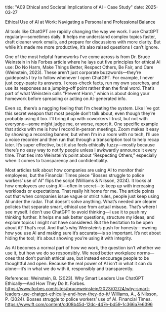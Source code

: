 title: "A09 Ethical and Societal Implications of AI - Case Study" date: 2025-03-27

Ethical Use of AI at Work: Navigating a Personal and Professional Balance

AI tools like ChatGPT are rapidly changing the way we work. I use ChatGPT regularly—sometimes daily. It helps me understand complex topics faster, draft cleaner work emails, and prepare for discussions with more clarity. But while it’s made me more productive, it’s also raised questions I can’t ignore.

One of the most helpful frameworks I’ve come across is from Dr. Bruce Weinstein in his Forbes article where he lays out five principles for ethical AI use: Do No Harm, Make Things Better, Respect Others, Be Fair, and Care (Weinstein, 2023). These aren’t just corporate buzzwords—they’re guideposts I try to follow whenever I open ChatGPT. For example, I never just copy-paste its answers. I cross-check facts, run my own searches, and use its responses as a jumping-off point rather than the final word. That’s part of what Weinstein calls “Prevent Harm,” which is about doing your homework before spreading or acting on AI-generated info.

Even so, there’s a nagging feeling that I’m cheating the system. Like I’ve got this secret weapon that most people don’t talk about, even though they’re probably using it too. I’ll bring it up with coworkers I trust, but not with everyone—some might judge me, or worse, report it. One specific example that sticks with me is how I record in-person meetings. Zoom makes it easy by showing a recording banner, but when I’m in a room with no tech, I’ll use a voice recorder and then run that through a transcription tool to help recap later. It’s super effective, but it also feels ethically fuzzy—mostly because there’s no easy way to notify people unless I awkwardly announce it every time. That ties into Weinstein’s point about “Respecting Others,” especially when it comes to transparency and confidentiality.

Most articles talk about how companies are using AI to monitor their employees, but the Financial Times piece “Bosses struggle to police workers’ use of AI” flips the script (Williams & Nilsson, 2024). It looks at how employees are using AI—often in secret—to keep up with increasing workloads or expectations. That really hit home for me. The article points out that when companies issue vague or strict rules, people just keep using AI under the radar. That doesn’t solve anything. What’s needed are clearer policies that separate smart, ethical use from actual misuse. That’s where I see myself. I don’t use ChatGPT to avoid thinking—I use it to push my thinking further. It helps me ask better questions, structure my ideas, and explore topics I might not have considered. But the hesitation to be open about it? That’s real. And that’s why Weinstein’s push for honesty—owning how you use AI and making sure it’s accurate—is so important. It’s not about hiding the tool; it’s about showing you’re using it with integrity.

As AI becomes a normal part of how we work, the question isn’t whether we use it, but how we do so responsibly. We need better workplace norms—ones that don’t punish ethical use, but instead encourage people to be thoughtful and open. Because the real power of AI isn’t in what it can do alone—it’s in what we do with it, responsibly and transparently.

References: Weinstein, B. (2023). Why Smart Leaders Use ChatGPT Ethically—And How They Do It. Forbes. https://www.forbes.com/sites/bruceweinstein/2023/02/24/why-smart-leaders-use-chatgpt-ethically-and-how-they-do-it/ Williams, A., & Nilsson, P. (2024). Bosses struggle to police workers’ use of AI. Financial Times. https://www.ft.com/content/cd08b45d-12dc-447e-bd59-1c366a7e6396
